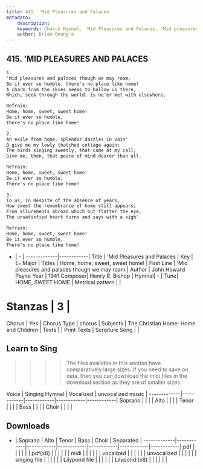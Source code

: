 ```yaml
---
title: 415. 'Mid Pleasures and Palaces
metadata:
    description: 
    keywords: Church Hymnal, 'Mid Pleasures and Palaces, 'Mid pleasures and palaces though we may roam, Home, home, sweet, sweet home!
    author: Brian Onang'o
---
```



## 415. 'MID PLEASURES AND PALACES

```txt
1.
'Mid pleasures and palaces though we may roam, 
Be it ever so humble, there's no place like home! 
A charm from the skies seems to hallow us there, 
Which, seek through the world, is ne'er met with elsewhere. 

Refrain:
Home, home, sweet, sweet home! 
Be it ever so humble, 
There's no place like home! 

2.
An exile from home, splendor dazzles in vain' 
O give me my lowly thatched cottage again; 
The birds singing sweetly, that came at my call; 
Give me, then, that peace of mind dearer than all. 

Refrain:
Home, home, sweet, sweet home! 
Be it ever so humble, 
There's no place like home! 

3.
To us, in despite of the absence of years, 
How sweet the remembrance of home still appears; 
From allurements abroad which but flatter the eye, 
The unsatisfied heart turns and says with a sigh'

Refrain:
Home, home, sweet, sweet home! 
Be it ever so humble, 
There's no place like home! 

```

- |   -  |
-------------|------------|
Title | 'Mid Pleasures and Palaces |
Key | E♭ Major |
Titles | Home, home, sweet, sweet home! |
First Line | 'Mid pleasures and palaces though we may roam |
Author | John Howard Payne
Year | 1941
Composer| Henry R. Bishop |
Hymnal|  - |
Tune| HOME, SWEET HOME |
Metrical pattern | |
# Stanzas | 3 |
Chorus | Yes |
Chorus Type | chorus |
Subjects | The Christian Home: Home and Children |
Texts |  |
Print Texts | 
Scripture Song |  |
  
## Learn to Sing

>>>> The files available in this section have comparatively large sizes. If you need to save on data, then you can download the midi files in the download section as they are of smaller sizes.

Voice |  Singing Hymnal | Vocalized | unvocalized music |
-------------|------------|------------|------------|------------|
Soprano | | | |
Alto | | | |
Tenor | | | |
Bass | | | |
Choir | | | |

## Downloads

- |  Soprano | Alto | Tenor | Bass | Choir | Separated |
-------------|------------|------------|------------|------------|------------|------------|
pdf | | | | | |
pdf(x8) | | | | | |
midi | | | | | |
vocalized | | | | | |
unvocalized | | | | | |
singing file | | | | | |
Lilypond file | | | | | |
Lilypond (x8) | | | | | |
  